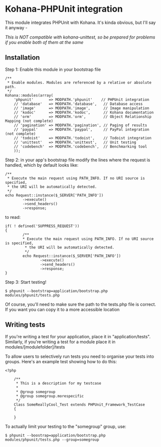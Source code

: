 # Kohana-PHPUnit integration

This module integrates PHPUnit with Kohana.  It's kinda obvious, but I'll say it anyway -


*_This is NOT compatible with kohana-unittest, so be prepared for problems if you enable both of them at the same_*


## Installation

Step 1: Enable this module in your bootstrap file

	/**
	 * Enable modules. Modules are referenced by a relative or absolute path.
	 */
	Kohana::modules(array(
		'phpunit'		=> MODPATH.'phpunit'	// PHPUnit integration
		// 'database'   => MODPATH.'database',   // Database access
		// 'image'      => MODPATH.'image',      // Image manipulation
		// 'kodoc'      => MODPATH.'kodoc',      // Kohana documentation
		// 'orm'        => MODPATH.'orm',        // Object Relationship Mapping (not complete)
		// 'pagination' => MODPATH.'pagination', // Paging of results
		// 'paypal'     => MODPATH.'paypal',     // PayPal integration (not complete)
		// 'todoist'    => MODPATH.'todoist',    // Todoist integration
		// 'unittest'   => MODPATH.'unittest',   // Unit testing
		// 'codebench'  => MODPATH.'codebench',  // Benchmarking tool
		));
	

Step 2: in your app's bootstrap file modify the lines where the request is handled, which by default looks like:

	/**
	 * Execute the main request using PATH_INFO. If no URI source is specified,
	 * the URI will be automatically detected.
	 */
	echo Request::instance($_SERVER['PATH_INFO'])
        	->execute()
        	->send_headers()
	        ->response;

to read:

	if( ! defined('SUPPRESS_REQUEST'))
	{
        	/**
         	* Execute the main request using PATH_INFO. If no URI source is specified,
	         * the URI will be automatically detected.
	         */
	        echo Request::instance($_SERVER['PATH_INFO'])
	                ->execute()
	                ->send_headers()
        	        ->response;
	}

Step 3: Start testing!

	$ phpunit --bootstrap=application/bootstrap.php modules/phpunit/tests.php

Of course, you'll need to make sure the path to the tests.php file is correct.  If you want you can copy it to a more accessible location

## Writing tests

If you're writing a test for your application, place it in "application/tests".  Similarly, if you're writing a test for a module place it in modules/[modulefolder]/tests

To allow users to selectively run tests you need to organise your tests into groups.  Here's an example test showing how to do this:


	<?php
		
		/**
   		 * This is a description for my testcase
 		 *
		 * @group somegroup
		 * @group somegroup.morespecific
		 */
		Class SomeReallyCool_Test extends PHPUnit_Framework_TestCase
		{
			
		}

To actually limit your testing to the "somegroup" group, use:

	$ phpunit --boostrap=application/bootstrap.php modules/phpunit/tests.php --group=somegroup

